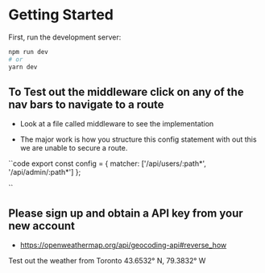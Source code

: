 # Getting Started

First, run the development server:

```bash
npm run dev
# or
yarn dev
```

## To Test out the middleware click on any of the nav bars to navigate to a route

- Look at a file called middleware to see the implementation

- The major work is how you structure this  config statement with out this we are unable to secure a route.

``code
export const config = {
    matcher: ['/api/users/:path*', '/api/admin/:path*']
};

``

## Please sign up and obtain a API key from your new account

- <https://openweathermap.org/api/geocoding-api#reverse_how>


Test out the weather from Toronto
43.6532° N, 79.3832° W
